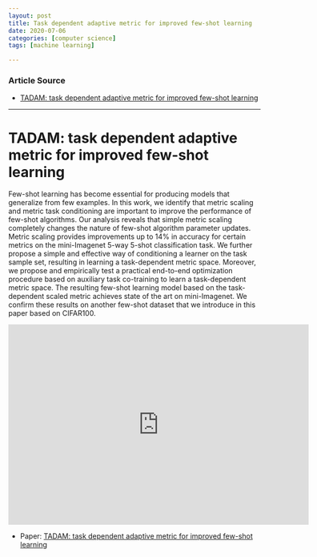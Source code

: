 ```yaml
---
layout: post
title: Task dependent adaptive metric for improved few-shot learning
date: 2020-07-06
categories: [computer science]
tags: [machine learning]

---
```


### Article Source
* [TADAM: task dependent adaptive metric for improved few-shot learning](https://www.youtube.com/watch?v=p8k97c5DnGM)

----


# TADAM: task dependent adaptive metric for improved few-shot learning

Few-shot learning has become essential for producing models that generalize from few examples. In this work, we identify that metric scaling and metric task conditioning are important to improve the performance of few-shot algorithms. Our analysis reveals that simple metric scaling completely changes the nature of few-shot algorithm parameter updates. Metric scaling provides improvements up to 14% in accuracy for certain metrics on the mini-Imagenet 5-way 5-shot classification task. We further propose a simple and effective way of conditioning a learner on the task sample set, resulting in learning a task-dependent metric space. Moreover, we propose and empirically test a practical end-to-end optimization procedure based on auxiliary task co-training to learn a task-dependent metric space. The resulting few-shot learning model based on the task-dependent scaled metric achieves state of the art on mini-Imagenet. We confirm these results on another few-shot dataset that we introduce in this paper based on CIFAR100.



<iframe width="600" height="400" src="https://www.youtube.com/embed/p8k97c5DnGM" frameborder="0" allow="accelerometer; autoplay; encrypted-media; gyroscope; picture-in-picture" allowfullscreen></iframe>


* Paper: [TADAM: task dependent adaptive metric for improved few-shot learning](https://arxiv.org/abs/1805.10123)

